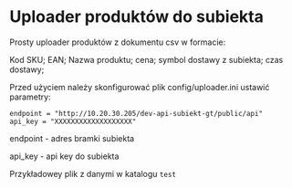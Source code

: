 # Uploader produktów do subiekta

Prosty uploader produktów z dokumentu csv w formacie:

Kod SKU;
EAN;
Nazwa produktu;
cena;
symbol dostawy z subiekta;
czas dostawy;

Przed użyciem należy skonfigurować plik config/uploader.ini ustawić parametry:

```
endpoint = "http://10.20.30.205/dev-api-subiekt-gt/public/api"
api_key = "XXXXXXXXXXXXXXXXXXX"
```

endpoint - adres bramki subiekta

api_key - api key do subiekta

Przykładowey plik z danymi w katalogu ```test```
